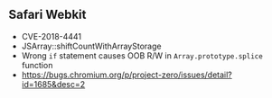 ## Safari Webkit
* CVE-2018-4441
* JSArray::shiftCountWithArrayStorage
* Wrong `if` statement causes OOB R/W in `Array.prototype.splice` function
* https://bugs.chromium.org/p/project-zero/issues/detail?id=1685&desc=2
